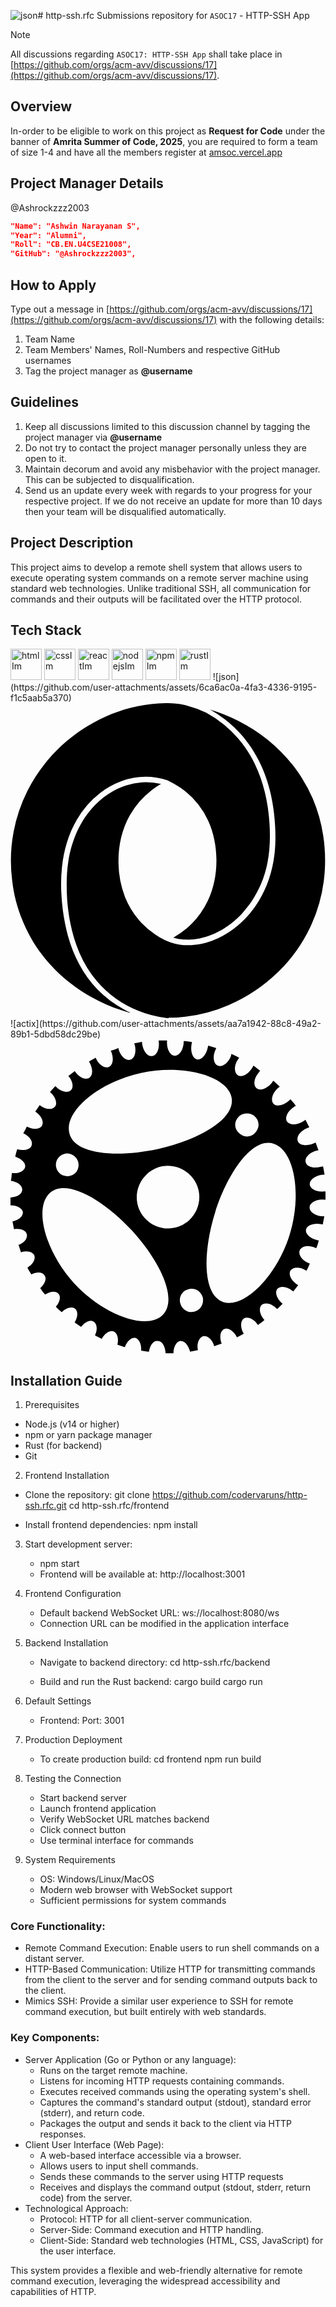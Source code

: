 ![json](https://github.com/user-attachments/assets/6d7b91d6-6b43-4347-a38b-509f9160f93e)# http-ssh.rfc
Submissions repository for `ASOC17` - HTTP-SSH App

> [!NOTE]
All discussions regarding `ASOC17: HTTP-SSH App` shall take place in [https://github.com/orgs/acm-avv/discussions/17](https://github.com/orgs/acm-avv/discussions/17).

## Overview
In-order to be eligible to work on this project as **Request for Code** under the banner of **Amrita Summer of Code, 2025**, you are required to form a team of size 1-4 and have all the members register at [amsoc.vercel.app](https://amsoc.vercel.app)

## Project Manager Details
@Ashrockzzz2003 
```json
"Name": "Ashwin Narayanan S",
"Year": "Alumni",
"Roll": "CB.EN.U4CSE21008",
"GitHub": "@Ashrockzzz2003",
```

## How to Apply
Type out a message in [https://github.com/orgs/acm-avv/discussions/17](https://github.com/orgs/acm-avv/discussions/17) with the following details:
1. Team Name
2. Team Members' Names, Roll-Numbers and respective GitHub usernames
3. Tag the project manager as **@username**

## Guidelines
1. Keep all discussions limited to this discussion channel by tagging the project manager via **@username**
2. Do not try to contact the project manager personally unless they are open to it.
4. Maintain decorum and avoid any misbehavior with the project manager. This can be subjected to disqualification.
5. Send us an update every week with regards to your progress for your respective project. If we do not receive an update for more than 10 days then your team will be disqualified automatically.

## Project Description

This project aims to develop a remote shell system that allows users to execute operating system commands on a remote server machine using standard web technologies. Unlike traditional SSH, all communication for commands and their outputs will be facilitated over the HTTP protocol.

## Tech Stack

<img width="50" height="50" alt="htmlIm" src="https://github.com/user-attachments/assets/063729c5-6183-4b12-9dff-feffae161cee" /> 
<img width="50" height="50" alt="cssIm" src="https://github.com/user-attachments/assets/05d5c64e-c8b5-48f2-a3bf-5dcab062c27f" />
<img width="50" height="50" alt="reactIm" src="https://github.com/user-attachments/assets/037fcc01-f579-418a-9066-5d8740e0c937" />
<img width="50" height="50" alt="nodejsIm" src="https://github.com/user-attachments/assets/9bc3535c-c465-4000-b41d-26dcc7202c9b" />
<img width="50" height="50" alt="npmIm" src="https://github.com/user-attachments/assets/a5233af1-3439-46bf-9068-7910c2dfc2b2" />
<img width="50" height="50" alt="rustIm" src="https://github.com/user-attachments/assets/1cff2e3d-468a-4562-b844-c9ffcca545e2" />
![json](https://github.com/user-attachments/assets/6ca6ac0a-4fa3-4336-9195-f1c5aab5a370)<svg role="img" viewBox="0 0 24 24" xmlns="http://www.w3.org/2000/svg"><title>JSON</title><path d="M12.043 23.968c.479-.004.953-.029 1.426-.094a11.805 11.805 0 003.146-.863 12.404 12.404 0 003.793-2.542 11.977 11.977 0 002.44-3.427 11.794 11.794 0 001.02-3.476c.149-1.16.135-2.346-.045-3.499a11.96 11.96 0 00-.793-2.788 11.197 11.197 0 00-.854-1.617c-1.168-1.837-2.861-3.314-4.81-4.3a12.835 12.835 0 00-2.172-.87h-.005c.119.063.24.132.345.201.12.074.239.146.351.225a8.93 8.93 0 011.559 1.33c1.063 1.145 1.797 2.548 2.218 4.041.284.982.434 1.998.495 3.017.044.743.044 1.491-.047 2.229-.149 1.27-.554 2.51-1.228 3.596a7.475 7.475 0 01-1.903 2.084c-1.244.928-2.877 1.482-4.436 1.114a3.916 3.916 0 01-.748-.258 4.692 4.692 0 01-.779-.45 6.08 6.08 0 01-1.244-1.105 6.507 6.507 0 01-1.049-1.747 7.366 7.366 0 01-.494-2.54c-.03-1.273.225-2.553.854-3.67a6.43 6.43 0 011.663-1.918c.225-.178.464-.333.704-.479l.016-.007a5.121 5.121 0 00-1.441-.12 4.963 4.963 0 00-1.228.24c-.359.12-.704.27-1.019.45a6.146 6.146 0 00-.733.494c-.211.18-.42.36-.615.555-1.123 1.153-1.768 2.682-2.022 4.256-.15.973-.15 1.96-.091 2.95.105 1.395.391 2.787.945 4.062a8.518 8.518 0 001.348 2.173 8.14 8.14 0 003.132 2.23 7.934 7.934 0 002.113.54c.074.015.149.015.209.015zm-2.934-.398a4.102 4.102 0 01-.45-.228 8.5 8.5 0 01-2.038-1.534c-1.094-1.137-1.827-2.566-2.247-4.08a15.184 15.184 0 01-.495-3.172 12.14 12.14 0 01.046-2.082c.135-1.257.495-2.501 1.124-3.58a6.889 6.889 0 011.783-2.053 6.23 6.23 0 011.633-.9 5.363 5.363 0 013.522-.045c.029 0 .029 0 .045.03.015.015.045.015.06.03.045.016.104.045.165.074.239.12.479.271.704.42a6.294 6.294 0 012.097 2.502c.42.914.615 1.934.631 2.938.014 1.079-.18 2.157-.645 3.146a6.42 6.42 0 01-2.638 2.832c.09.03.18.045.271.075.225.044.449.074.688.074 1.468.045 2.892-.66 3.94-1.647.195-.18.375-.375.54-.585.225-.27.435-.54.614-.823.239-.375.435-.75.614-1.154a8.112 8.112 0 00.509-1.664c.196-1.004.211-2.022.149-3.026-.135-2.022-.673-4.045-1.842-5.724a9.054 9.054 0 00-.555-.719 9.868 9.868 0 00-1.063-1.034 8.477 8.477 0 00-1.363-.915 9.927 9.927 0 00-1.692-.598l-.3-.06c-.209-.03-.42-.044-.634-.06a8.453 8.453 0 00-1.015.016c-.704.045-1.412.16-2.112.337C5.799 1.227 2.863 3.566 1.3 6.67A11.834 11.834 0 00.238 9.801a11.81 11.81 0 00-.104 3.775c.12 1.02.374 2.023.778 2.977.227.57.511 1.124.825 1.648 1.094 1.783 2.683 3.236 4.51 4.24.688.39 1.408.69 2.157.944.226.074.45.15.689.21z"/></svg>
![actix](https://github.com/user-attachments/assets/aa7a1942-88c8-49a2-89b1-5dbd58dc29be)<svg role="img" viewBox="0 0 24 24" xmlns="http://www.w3.org/2000/svg"><title>Actix</title><path d="M4.583 3.895c-.27.22-.788.078-1.164-.334-.156.156-.269.298-.411.454.411.334.596.866.376 1.114-.22.27-.752.22-1.163-.113-.114.156-.22.333-.334.489.454.298.674.752.518 1.057s-.674.334-1.163.078c-.079.192-.192.376-.27.518.489.22.752.596.631.944-.113.298-.596.411-1.085.269-.078.192-.114.376-.156.568.489.156.816.489.752.787-.078.334-.518.518-1.008.454-.028.192-.028.412-.078.596.49.078.866.334.866.674 0 .341-.412.568-.894.596v.596c.49 0 .894.22.944.518.028.298-.298.631-.788.709.028.192.078.412.114.596.489-.078.893.078.972.376.078.298-.192.674-.632.816.078.192.114.376.192.568.454-.156.894-.029 1.007.22.114.298-.078.674-.518.943.078.192.192.334.298.518.412-.22.866-.192 1.008.078.191.27 0 .674-.334.972.114.156.22.333.376.489.376-.269.816-.297 1.007-.078.22.22.114.674-.191 1.008.156.156.298.298.454.411.333-.333.752-.454 1.007-.269.249.191.22.631-.028 1.057.156.113.333.22.489.333.298-.376.674-.567.944-.411s.333.596.114 1.057c.191.113.376.191.517.269.22-.411.596-.674.894-.567.298.113.412.567.298 1.007.192.078.376.114.568.192.156-.454.489-.752.787-.71.298.078.49.49.454.972.192.029.412.078.596.078.078-.489.334-.865.674-.816.334 0 .568.412.596.944h.596c0-.49.22-.894.518-.944.333-.028.631.334.752.816.191-.028.411-.078.596-.113-.114-.49.078-.944.376-1.057.333-.078.709.22.865.752.192-.078.376-.114.568-.192-.192-.489-.114-.972.191-1.114.298-.142.752.156.972.632.192-.078.376-.192.518-.27-.269-.454-.269-.972 0-1.163.298-.192.788.028 1.086.489.156-.113.333-.22.489-.376-.376-.411-.454-.943-.191-1.163.269-.22.787-.078 1.163.333.156-.156.298-.298.412-.411-.455-.376-.596-.866-.412-1.114.22-.27.752-.22 1.192.156l.028.028c.114-.156.27-.333.376-.489-.489-.298-.752-.752-.596-1.086.192-.298.71-.333 1.192-.028l.029.028c.113-.191.191-.376.269-.567h-.028c-.518-.192-.866-.632-.752-.972.113-.348.674-.454 1.192-.22.028 0 .028.028.078.028.078-.191.156-.411.191-.596h-.078c-.567-.113-.972-.489-.894-.815.078-.334.596-.518 1.164-.412.028 0 .078 0 .113.029.029-.22.078-.412.114-.632h-.114c-.567-.028-1.007-.333-1.007-.674 0-.34.489-.631 1.057-.596H24v-.631h-.114c-.567.078-1.057-.192-1.085-.518-.028-.333.376-.674.972-.752h.156c-.028-.22-.078-.411-.113-.631-.029 0-.078.028-.157.028-.567.156-1.085 0-1.163-.333-.113-.334.27-.752.816-.894.028 0 .113-.029.156-.029-.078-.22-.156-.411-.22-.596-.028.029-.078.029-.156.078-.518.22-1.057.156-1.192-.156-.156-.333.156-.787.674-1.007.078-.028.114-.028.192-.078-.114-.192-.192-.376-.298-.568-.029.029-.078.078-.156.114-.49.298-1.008.333-1.242.028-.191-.298.028-.787.518-1.114.028-.028.113-.078.156-.078-.113-.191-.27-.333-.411-.517-.029.028-.078.078-.114.113-.411.376-.972.49-1.192.22s-.078-.787.334-1.163c.028-.029.113-.079.156-.114-.156-.156-.298-.298-.49-.454-.028.028-.078.078-.113.156-.376.454-.866.631-1.164.412-.269-.22-.22-.752.156-1.192.029-.029.078-.114.114-.156-.192-.114-.334-.27-.518-.376-.028.028-.028.113-.078.156-.298.489-.752.752-1.086.596-.298-.192-.333-.71-.028-1.192.028-.029.078-.114.114-.156-.192-.114-.376-.192-.596-.298 0 .028-.029.113-.029.156-.191.518-.631.865-.972.752-.347-.114-.454-.674-.22-1.192.029-.028.029-.114.078-.156-.191-.078-.411-.114-.631-.192 0 .029 0 .078-.028.156-.114.568-.49.972-.816.894-.334-.078-.518-.596-.412-1.163 0-.029.029-.114.029-.156-.22-.029-.412-.078-.632-.078v.113c-.028.568-.333 1.008-.674 1.008-.333 0-.631-.49-.595-1.057V.078h-.632v.114c.078.567-.191 1.057-.518 1.085-.333.028-.674-.376-.752-.972V.192c-.191.028-.411.078-.596.113 0 .028 0 .028.029.078.156.568 0 1.086-.334 1.164-.333.113-.752-.27-.894-.816V.653c-.191.078-.376.156-.596.22 0 0 0 .028.029.028.22.518.156 1.057-.156 1.192-.334.156-.788-.156-1.008-.674V1.39c-.191.114-.376.192-.518.298.298.49.334 1.008.029 1.242-.298.191-.788-.028-1.114-.518-.156.114-.333.27-.489.376.333.369.439.887.177 1.107m-.518 6.491c-.454-.156-.709-.631-.568-1.085.157-.454.632-.71 1.086-.568.454.156.709.631.567 1.086-.113.446-.631.709-1.085.567m.78 8.194c-2.17-2.391-3.114-5.725-1.837-6.889 1.241-1.113 4.044.49 6.257 2.881 2.171 2.39 3.554 5.313 2.277 6.477-1.269 1.135-4.526-.107-6.697-2.469m9.138 2.171c-.49.113-.944-.192-1.057-.674-.114-.49.191-.944.674-1.057.489-.114.943.191 1.057.674.085.511-.213.95-.674 1.057m6.073-12.798c1.603.518 2.17 3.93 1.191 7.002s-3.412 5.555-5.015 5.065c-1.604-.518-1.604-3.788-.632-6.86.965-3.036 2.852-5.746 4.456-5.207m-1.384-2.029c.334.376.298.894-.078 1.241-.376.348-.894.298-1.241-.078-.348-.376-.298-.894.078-1.241.376-.298.943-.256 1.241.078m-4.909 4.498c.894.971.816 2.468-.156 3.362s-2.469.816-3.363-.156-.816-2.469.156-3.363c.958-.901 2.469-.822 3.363.157M9.946 2.554c3.143-.674 6.513.191 6.889 1.837s-2.469 3.257-5.612 3.966c-3.143.674-6.399.412-6.746-1.241-.384-1.682 2.319-3.881 5.469-4.562"/></svg>


## Installation Guide

1. Prerequisites
- Node.js (v14 or higher)
- npm or yarn package manager
- Rust (for backend)
- Git

2. Frontend Installation

- Clone the repository:
   git clone https://github.com/codervaruns/http-ssh.rfc.git
   cd http-ssh.rfc/frontend

- Install frontend dependencies:
   npm install

3. Start development server:
   - npm start
   - Frontend will be available at: http://localhost:3001

4. Frontend Configuration
   - Default backend WebSocket URL: ws://localhost:8080/ws
   - Connection URL can be modified in the application interface

5. Backend Installation

   - Navigate to backend directory:
      cd http-ssh.rfc/backend

   - Build and run the Rust backend:
      cargo build
      cargo run
   
6. Default Settings
   - Frontend:
       Port: 3001

7. Production Deployment

   - To create production build:
   cd frontend
   npm run build

8. Testing the Connection

   -  Start backend server
   - Launch frontend application
   - Verify WebSocket URL matches backend
   - Click connect button
   - Use terminal interface for commands

9. System Requirements
   - OS: Windows/Linux/MacOS
   - Modern web browser with WebSocket support
   - Sufficient permissions for system commands

### Core Functionality:
- Remote Command Execution: Enable users to run shell commands on a distant server.
- HTTP-Based Communication: Utilize HTTP for transmitting commands from the client to the server and for sending command outputs back to the client.
- Mimics SSH: Provide a similar user experience to SSH for remote command execution, but built entirely with web standards.

### Key Components:
- Server Application (Go or Python or any language):
    - Runs on the target remote machine.
    - Listens for incoming HTTP requests containing commands.
    - Executes received commands using the operating system's shell.
    - Captures the command's standard output (stdout), standard error (stderr), and return code.
    - Packages the output and sends it back to the client via HTTP responses.
- Client User Interface (Web Page):
    - A web-based interface accessible via a browser.
    - Allows users to input shell commands.
    - Sends these commands to the server using HTTP requests
    - Receives and displays the command output (stdout, stderr, return code) from the server.
- Technological Approach:
    - Protocol: HTTP for all client-server communication.
    - Server-Side: Command execution and HTTP handling.
    - Client-Side: Standard web technologies (HTML, CSS, JavaScript) for the user interface.

This system provides a flexible and web-friendly alternative for remote command execution, leveraging the widespread accessibility and capabilities of HTTP.
